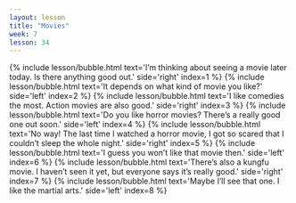 ```yaml
---
layout: lesson
title: "Movies"
week: 7
lesson: 34
---
```


{% include lesson/bubble.html text='I&rsquo;m thinking about seeing a movie later today. Is there anything good out.' side='right' index=1 %}
{% include lesson/bubble.html text='It depends on what kind of movie you like?' side='left' index=2 %}
{% include lesson/bubble.html text='I like comedies the most. Action movies are also good.' side='right' index=3 %}
{% include lesson/bubble.html text='Do you like horror movies? There&rsquo;s a really good one out soon.' side='left' index=4 %}
{% include lesson/bubble.html text='No way! The last time I watched a horror movie, I got so scared that I couldn&rsquo;t sleep the whole night.' side='right' index=5 %}
{% include lesson/bubble.html text='I guess you won&rsquo;t like that movie then.' side='left' index=6 %}
{% include lesson/bubble.html text='There&rsquo;s also a kungfu movie. I haven&rsquo;t seen it yet, but everyone says it&rsquo;s really good.' side='right' index=7 %}
{% include lesson/bubble.html text='Maybe I&rsquo;ll see that one. I like the martial arts.' side='left' index=8 %}
